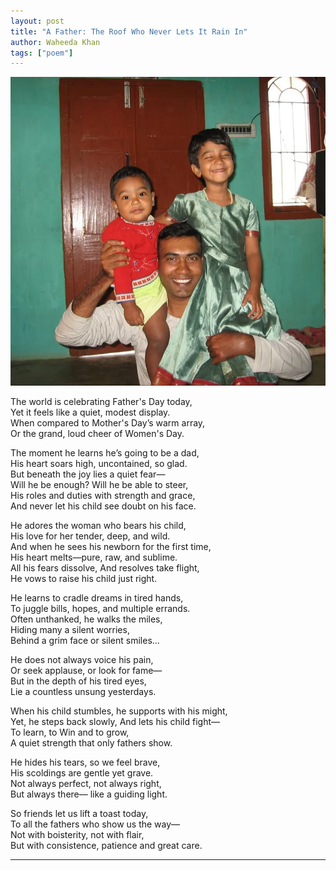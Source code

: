 ```yaml
---
layout: post
title: "A Father: The Roof Who Never Lets It Rain In"
author: Waheeda Khan
tags: ["poem"]
---
```


<img src="/assets/img/father">

The world is celebrating Father's Day today,  
Yet it feels like a quiet, modest display.  
When compared to Mother's Day’s warm array,  
Or the grand, loud cheer of Women's Day.  

The moment he learns he’s going to be a dad,  
His heart soars high, uncontained, so glad.  
But beneath the joy lies a quiet fear—  
Will he be enough? Will he be able to steer,  
His roles and duties with strength and grace,  
And never let his child see doubt on his face.  

He adores the woman who bears his child,  
His love for her tender, deep, and wild.  
And when he sees his newborn for the first time,  
His heart melts—pure, raw, and sublime.  
All his fears dissolve, And resolves take flight,  
He vows to raise his child just right.  

He learns to cradle dreams in tired hands,  
To juggle bills, hopes, and multiple errands.  
Often unthanked, he walks the miles,  
Hiding many a silent worries,  
Behind a grim face or silent smiles...  

He does not always voice his pain,  
Or seek applause, or look for fame—  
But in the depth of his tired eyes,  
Lie a countless unsung yesterdays.  

When his child stumbles, he supports with his might,  
Yet, he steps back slowly, And lets his child fight—  
To learn, to Win and to grow,  
A quiet strength that only fathers show.  

He hides his tears, so we feel brave,  
His scoldings are gentle yet grave.  
Not always perfect, not always right,  
But always there— like a guiding light.  

So friends let us lift a toast today,  
To all the fathers who show us the way—  
Not with boisterity, not with flair,  
But with consistence, patience and great care.  

---